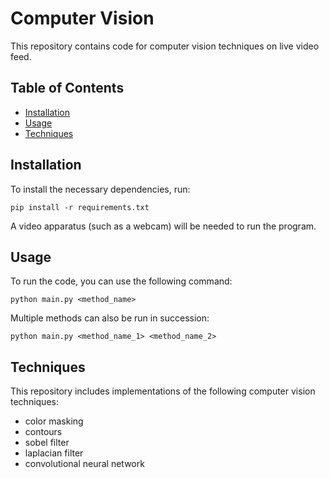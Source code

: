 # Computer Vision

This repository contains code for computer vision techniques on live video feed.

## Table of Contents
- [Installation](#installation)
- [Usage](#usage)
- [Techniques](#techniques)

## Installation
To install the necessary dependencies, run:
```
pip install -r requirements.txt
```
A video apparatus (such as a webcam) will be needed to run the program.
## Usage
To run the code, you can use the following command:
```
python main.py <method_name>
```
Multiple methods can also be run in succession:
```
python main.py <method_name_1> <method_name_2>
```
## Techniques
This repository includes implementations of the following computer vision techniques:
- color masking
- contours
- sobel filter
- laplacian filter
- convolutional neural network
